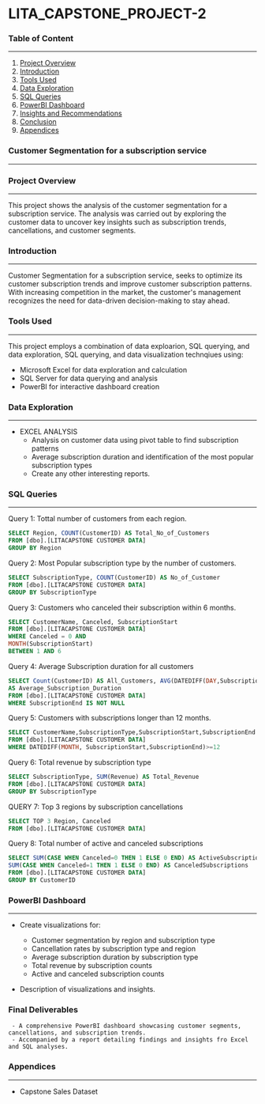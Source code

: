 # LITA_CAPSTONE_PROJECT-2

### Table of Content
---
1. [Project Overview](#project-overview)
2. [Introduction](#introduction)
3. [Tools Used](#tools-used)
4. [Data Exploration](#data-exploration)
5. [SQL Queries](#sql-queries)
6. [PowerBI Dashboard](#powerbi-dashboard)
7. [Insights and Recommendations](#insights-and-recommendations)
8. [Conclusion](#conclusion)
9. [Appendices](#appendices)

### Customer Segmentation for a subscription service
---

### Project Overview
---
This project shows the analysis of the customer segmentation for a subscription service. The analysis was carried out by exploring the customer data to uncover key insights such as subscription trends, cancellations, and customer segments.

### Introduction
---
Customer Segmentation for a subscription service, seeks to optimize its customer subscription trends and improve customer subscription patterns. With increasing competition in the market, the customer's management recognizes the need for data-driven decision-making to stay ahead.

### Tools Used
---
This project employs a combination of data exploarion, SQL querying, and data exploration, SQL querying, and data visualization technqiues using:
- Microsoft Excel for data exploration and calculation
- SQL Server for data querying and analysis
- PowerBI for interactive dashboard creation

### Data Exploration
---
- EXCEL ANALYSIS
   - Analysis on customer data using pivot table to find subscription patterns
   - Average subscription duration and identification of the most popular subscription types
   - Create any other interesting reports.

 
### SQL Queries
---
Query 1: Tottal number of customers from each region.
```SQL
SELECT Region, COUNT(CustomerID) AS Total_No_of_Customers
FROM [dbo].[LITACAPSTONE CUSTOMER DATA]
GROUP BY Region
```
Query 2: Most Popular subscription type by the number of customers.
```SQL
SELECT SubscriptionType, COUNT(CustomerID) AS No_of_Customer
FROM [dbo].[LITACAPSTONE CUSTOMER DATA]
GROUP BY SubscriptionType
```
Query 3: Customers who canceled their subscription within 6 months.
```SQL
SELECT CustomerName, Canceled, SubscriptionStart 
FROM [dbo].[LITACAPSTONE CUSTOMER DATA]
WHERE Canceled = 0 AND
MONTH(SubscriptionStart)
BETWEEN 1 AND 6
```
Query 4: Average Subscription duration for all customers
```  SQL
SELECT Count(CustomerID) AS All_Customers, AVG(DATEDIFF(DAY,SubscriptionStart,SubscriptionEnd)) 
AS Average_Subscription_Duration 
FROM [dbo].[LITACAPSTONE CUSTOMER DATA]
WHERE SubscriptionEnd IS NOT NULL
```
Query 5: Customers with subscriptions longer than 12 months.
```SQL
SELECT CustomerName,SubscriptionType,SubscriptionStart,SubscriptionEnd 
FROM [dbo].[LITACAPSTONE CUSTOMER DATA]
WHERE DATEDIFF(MONTH, SubscriptionStart,SubscriptionEnd)>=12
```
Query 6: Total revenue by subscription type
```SQL
SELECT SubscriptionType, SUM(Revenue) AS Total_Revenue
FROM [dbo].[LITACAPSTONE CUSTOMER DATA]
GROUP BY SubscriptionType

```
QUERY 7: Top 3 regions by subscription cancellations
```SQL
SELECT TOP 3 Region, Canceled 
FROM [dbo].[LITACAPSTONE CUSTOMER DATA]
```
Query 8: Total number of active and canceled subscriptions
```SQL
SELECT SUM(CASE WHEN Canceled=0 THEN 1 ELSE 0 END) AS ActiveSubscriptions,
SUM(CASE WHEN Canceled=1 THEN 1 ELSE 0 END) AS CanceledSubscriptions
FROM [dbo].[LITACAPSTONE CUSTOMER DATA] 
GROUP BY CustomerID
```


### PowerBI Dashboard
---
- Create visualizations for:
   - Customer segmentation by region and subscription type
   - Cancellation rates by subscription type and region
   - Average subscription duration by subscription type
   - Total revenue by subscription counts
   - Active and canceled subscription counts

- Description of visualizations and insights.

### Final Deliverables
     - A comprehensive PowerBI dashboard showcasing customer segments, cancellations, and subscription trends.
     - Accompanied by a report detailing findings and insights fro Excel and SQL analyses.

### Appendices
---
- Capstone Sales Dataset

